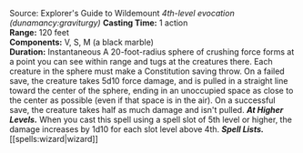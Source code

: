 Source: Explorer's Guide to Wildemount
*4th-level evocation (dunamancy:graviturgy)*
**Casting Time:** 1 action  
**Range:** 120 feet  
**Components:** V, S, M (a black marble)  
**Duration:** Instantaneous
A 20-foot-radius sphere of crushing force forms at a point you can see within range and tugs at the creatures there. Each creature in the sphere must make a Constitution saving throw. On a failed save, the creature takes 5d10 force damage, and is pulled in a straight line toward the center of the sphere, ending in an unoccupied space as close to the center as possible (even if that space is in the air). On a successful save, the creature takes half as much damage and isn't pulled.
***At Higher Levels.*** When you cast this spell using a spell slot of 5th level or higher, the damage increases by 1d10 for each slot level above 4th.
***Spell Lists.*** [[spells:wizard|wizard]]
